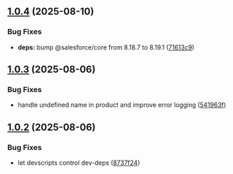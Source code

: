 ## [1.0.4](https://github.com/salesforcecli/plugin-bre-to-cml/compare/1.0.3...1.0.4) (2025-08-10)

### Bug Fixes

- **deps:** bump @salesforce/core from 8.18.7 to 8.19.1 ([71613c9](https://github.com/salesforcecli/plugin-bre-to-cml/commit/71613c911c0b8e1cc657c83905c762493f5dcfae))

## [1.0.3](https://github.com/salesforcecli/plugin-bre-to-cml/compare/1.0.2...1.0.3) (2025-08-06)

### Bug Fixes

- handle undefined name in product and improve error logging ([541963f](https://github.com/salesforcecli/plugin-bre-to-cml/commit/541963f362e044cbdd5812416d11d8d47cb1e06e))

## [1.0.2](https://github.com/salesforcecli/plugin-bre-to-cml/compare/8737f24865eeec95f99cea58add97f127b9de58a...1.0.2) (2025-08-06)

### Bug Fixes

- let devscripts control dev-deps ([8737f24](https://github.com/salesforcecli/plugin-bre-to-cml/commit/8737f24865eeec95f99cea58add97f127b9de58a))
